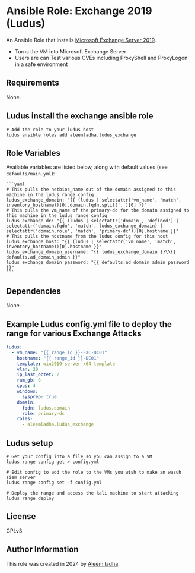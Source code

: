 # Ansible Role: Exchange 2019 (Ludus)

An Ansible Role that installs [Microsoft Exchange Server 2019](https://learn.microsoft.com/en-us/exchange/exchange-server?view=exchserver-2019).

- Turns the VM into Microsoft Exchange Server
- Users are can Test various CVEs including ProxyShell and ProxyLogon in a safe environment

## Requirements

None.

## Ludus install the exchange ansible role

```shell
# Add the role to your ludus host
ludus ansible roles add aleemladha.ludus_exchange

```

## Role Variables

Available variables are listed below, along with default values (see `defaults/main.yml`):

    ```yaml
    # This pulls the netbios_name out of the domain assigned to this machine in the ludus range config
    ludus_exchange_domain: "{{ (ludus | selectattr('vm_name', 'match', inventory_hostname))[0].domain.fqdn.split('.')[0] }}"
    # This pulls the vm_name of the primary-dc for the domain assigned to this machine in the ludus range config
    ludus_exchange_dc: "{{ (ludus | selectattr('domain', 'defined') | selectattr('domain.fqdn', 'match', ludus_exchange_domain) | selectattr('domain.role', 'match', 'primary-dc'))[0].hostname }}"
    # This pulls the hostname from the ludus config for this host
    ludus_exchange_host: "{{ (ludus | selectattr('vm_name', 'match', inventory_hostname))[0].hostname }}"
    ludus_exchange_domain_username: "{{ ludus_exchange_domain }}\\{{ defaults.ad_domain_admin }}"
    ludus_exchange_domain_password: "{{ defaults.ad_domain_admin_password }}"
    ```

## Dependencies

None.

## Example Ludus config.yml file to deploy the range for various Exchange Attacks

```yaml
ludus:
  - vm_name: "{{ range_id }}-EXC-DC01"
    hostname: "{{ range_id }}-DC01"
    template: win2019-server-x64-template
    vlan: 20
    ip_last_octet: 2
    ram_gb: 8
    cpus: 4
    windows:
      sysprep: true
    domain:
      fqdn: ludus.domain
      role: primary-dc
    roles:
      - aleemladha.ludus_exchange
```

## Ludus setup

```shell
# Get your config into a file so you can assign to a VM
ludus range config get > config.yml

# Edit config to add the role to the VMs you wish to make an wazuh siem server
ludus range config set -f config.yml

# Deploy the range and access the kali machine to start attacking
ludus range deploy
```

## License

GPLv3

## Author Information

This role was created in 2024 by [Aleem ladha](https://twitter.com/LadhaAleem).
